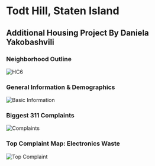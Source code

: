 # Todt Hill, Staten Island
## Additional Housing Project                                                    By Daniela Yakobashvili          

### Neighborhood Outline
![HC6](dyakoby.github.io/HC6.png)

### General Information & Demographics 
![Basic Information](dyakoby.github.io/Basic.png)

### Biggest 311 Complaints 
![Complaints](dyakoby.github.io/complaints.png)

### Top Complaint Map: Electronics Waste 
![Top Complaint](dyakoby.github.io/complaintMap.png)
